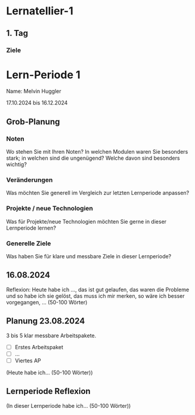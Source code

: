 # Lernatellier-1
## 1. Tag
### Ziele
# Lern-Periode 1
Name: Melvin Huggler

17.10.2024 bis 16.12.2024

## Grob-Planung
### Noten
Wo stehen Sie mit Ihren Noten? In welchen Modulen waren Sie besonders stark; in welchen sind die ungenügend? Welche davon sind besonders wichtig?

### Veränderungen
Was möchten Sie generell im Vergleich zur letzten Lernperiode anpassen?

### Projekte / neue Technologien
Was für Projekte/neue Technologien möchten Sie gerne in dieser Lernperiode lernen?

### Generelle Ziele
Was haben Sie für klare und messbare Ziele in dieser Lernperiode?

## 16.08.2024
Reflexion: Heute habe ich …, das ist gut gelaufen, das waren die Probleme und so habe ich sie gelöst, das muss ich mir merken, so wäre ich besser vorgegangen, ... (50-100 Wörter)

## Planung 23.08.2024
3 bis 5 klar messbare Arbeitspakete.

- [ ] Erstes Arbeitspaket
- [ ] ...
- [ ] Viertes AP

(Heute habe ich... (50-100 Wörter))

## Lernperiode Reflexion
(In dieser Lernperiode habe ich... (50-100 Wörter))

